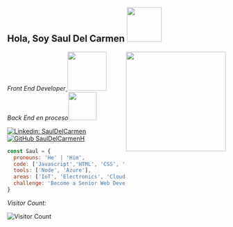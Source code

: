 <h2> Hola, Soy Saul Del Carmen <img src="https://media.giphy.com/media/XO8RMtRaK73isIt0i2/giphy.gif" width="80"></h2>
<img align='right' src="https://media.giphy.com/media/3o7abB06u9bNzA8lu8/giphy.gif" width="230">

<p><em>Front End Developer<a href="kjh"> </a><img src="https://media.giphy.com/media/fhAwk4DnqNgw8/giphy.gif" width="90"></br>Back End en proceso<a href="asasd"></a><img src="https://media.giphy.com/media/tIeCLkB8geYtW/giphy.gif" width="65"> 
</em></p>

[![Linkedin: SaulDelCarmen](https://img.shields.io/badge/-SaulDelCarmen-blue?style=flat-square&logo=Linkedin&logoColor=white&link=https://www.linkedin.com/in/delcarmenerick/)](https://www.linkedin.com/in/delcarmenerick/)
[![GitHub SaulDelCarmenH](https://img.shields.io/github/followers/SaulDelCarmenH?label=follow&style=social)](https://github.com/SaulDelCarmenH)

```javascript
const Saul = {
  pronouns: 'He' | 'Him',
  code: ['Javascript','HTML', 'CSS', 'Python', 'Java', 'C++'], 
  tools: ['Node', 'Azure'],
  areas: ['IoT', 'Electronics', 'Cloud', 'Data'],
  challenge: 'Become a Senior Web Developer'
}
```
<p><em>Visitor Count:</em></p>

![Visitor Count](https://profile-counter.glitch.me/{SaulDelCarmenH}/count.svg)
